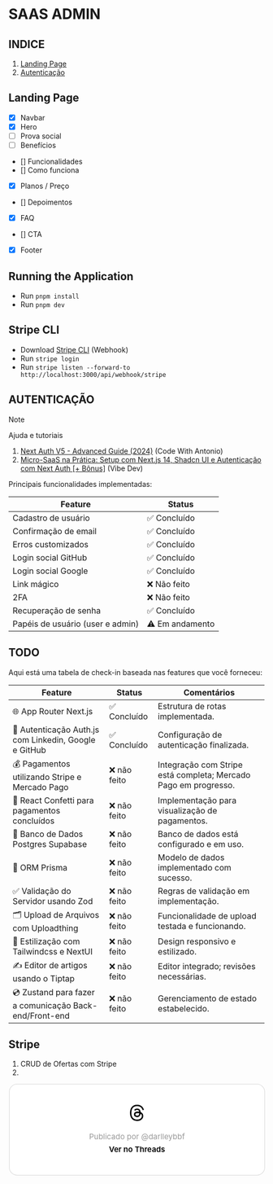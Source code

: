 # SAAS ADMIN

## INDICE

1. [Landing Page](#landing-page)
2. [Autenticação](#autenticação)

## Landing Page

- [x] Navbar
- [x] Hero
- [ ] Prova social
- [ ] Benefícios
- [] Funcionalidades
- [] Como funciona
- [x] Planos / Preço
- [] Depoimentos
- [x] FAQ
- [] CTA
- [x] Footer

## Running the Application

- Run `pnpm install`
- Run `pnpm dev`

## Stripe CLI

- Download [Stripe CLI](https://docs.stripe.com/stripe-cli) (Webhook)
- Run `stripe login`
- Run `stripe listen --forward-to http://localhost:3000/api/webhook/stripe`

## AUTENTICAÇÃO

> [!NOTE]
> Ajuda e tutoriais
> 1. [Next Auth V5 - Advanced Guide (2024)](https://youtu.be/1MTyCvS05V4?t=13964) (Code With Antonio)
> 2. [Micro-SaaS na Prática: Setup com Next.js 14, Shadcn UI e Autenticação com Next Auth [+ Bônus]](https://youtu.be/Lvxpl0bwYf8) (Vibe Dev)

Principais funcionalidades implementadas:

| Feature | Status |
|---------|--------|
| Cadastro de usuário | ✅ Concluído |
| Confirmação de email | ✅ Concluído |
| Erros customizados | ✅ Concluído |
| Login social GitHub | ✅ Concluído |
| Login social Google | ✅ Concluído |
| Link mágico | ❌ Não feito |
| 2FA | ❌ Não feito |
| Recuperação de senha | ✅ Concluído |
| Papéis de usuário (user e admin) | ⚠️ Em andamento |

## TODO

Aqui está uma tabela de check-in baseada nas features que você forneceu:

| Feature                                                    | Status       | Comentários                          |
|-----------------------------------------------------------|--------------|-------------------------------------|
| 🌐 App Router Next.js                                     | ✅ Concluído | Estrutura de rotas implementada.    |
| 🔐 Autenticação Auth.js com Linkedin, Google e GitHub     | ✅ Concluído | Configuração de autenticação finalizada. |
| 💰 Pagamentos utilizando Stripe e Mercado Pago             | ❌ não feito | Integração com Stripe está completa; Mercado Pago em progresso. |
| 🎊 React Confetti para pagamentos concluídos              | ❌ não feito | Implementação para visualização de pagamentos. |
| 🎲 Banco de Dados Postgres Supabase                        | ❌ não feito | Banco de dados está configurado e em uso. |
| 💨 ORM Prisma                                             | ❌ não feito | Modelo de dados implementado com sucesso. |
| ✅ Validação do Servidor usando Zod                        | ❌ não feito | Regras de validação em implementação. |
| 🗂️ Upload de Arquivos com Uploadthing                     | ❌ não feito | Funcionalidade de upload testada e funcionando. |
| 🎨 Estilização com Tailwindcss e NextUI                   | ❌ não feito | Design responsivo e estilizado.     |
| ✍️ Editor de artigos usando o Tiptap                      | ❌ não feito | Editor integrado; revisões necessárias. |
| 💿 Zustand para fazer a comunicação Back-end/Front-end    | ❌ não feito | Gerenciamento de estado estabelecido. |

## Stripe

1. CRUD de Ofertas com Stripe
2. 

<blockquote class="text-post-media" data-text-post-permalink="https://www.threads.net/@darlleybbf/post/DBVWi6WRWu-" data-text-post-version="0" id="ig-tp-DBVWi6WRWu-" style=" background:#FFF; border-width: 1px; border-style: solid; border-color: #00000026; border-radius: 16px; max-width:540px; margin: 1px; min-width:270px; padding:0; width:99.375%; width:-webkit-calc(100% - 2px); width:calc(100% - 2px);"> <a href="https://www.threads.net/@darlleybbf/post/DBVWi6WRWu-" style=" background:#FFFFFF; line-height:0; padding:0 0; text-align:center; text-decoration:none; width:100%; font-family: -apple-system, BlinkMacSystemFont, sans-serif;" target="_blank"> <div style=" padding: 40px; display: flex; flex-direction: column; align-items: center;"><div style=" display:block; height:32px; width:32px; padding-bottom:20px;"> <svg aria-label="Threads" height="32px" role="img" viewBox="0 0 192 192" width="32px" xmlns="http://www.w3.org/2000/svg"> <path d="M141.537 88.9883C140.71 88.5919 139.87 88.2104 139.019 87.8451C137.537 60.5382 122.616 44.905 97.5619 44.745C97.4484 44.7443 97.3355 44.7443 97.222 44.7443C82.2364 44.7443 69.7731 51.1409 62.102 62.7807L75.881 72.2328C81.6116 63.5383 90.6052 61.6848 97.2286 61.6848C97.3051 61.6848 97.3819 61.6848 97.4576 61.6855C105.707 61.7381 111.932 64.1366 115.961 68.814C118.893 72.2193 120.854 76.925 121.825 82.8638C114.511 81.6207 106.601 81.2385 98.145 81.7233C74.3247 83.0954 59.0111 96.9879 60.0396 116.292C60.5615 126.084 65.4397 134.508 73.775 140.011C80.8224 144.663 89.899 146.938 99.3323 146.423C111.79 145.74 121.563 140.987 128.381 132.296C133.559 125.696 136.834 117.143 138.28 106.366C144.217 109.949 148.617 114.664 151.047 120.332C155.179 129.967 155.42 145.8 142.501 158.708C131.182 170.016 117.576 174.908 97.0135 175.059C74.2042 174.89 56.9538 167.575 45.7381 153.317C35.2355 139.966 29.8077 120.682 29.6052 96C29.8077 71.3178 35.2355 52.0336 45.7381 38.6827C56.9538 24.4249 74.2039 17.11 97.0132 16.9405C119.988 17.1113 137.539 24.4614 149.184 38.788C154.894 45.8136 159.199 54.6488 162.037 64.9503L178.184 60.6422C174.744 47.9622 169.331 37.0357 161.965 27.974C147.036 9.60668 125.202 0.195148 97.0695 0H96.9569C68.8816 0.19447 47.2921 9.6418 32.7883 28.0793C19.8819 44.4864 13.2244 67.3157 13.0007 95.9325L13 96L13.0007 96.0675C13.2244 124.684 19.8819 147.514 32.7883 163.921C47.2921 182.358 68.8816 191.806 96.9569 192H97.0695C122.03 191.827 139.624 185.292 154.118 170.811C173.081 151.866 172.51 128.119 166.26 113.541C161.776 103.087 153.227 94.5962 141.537 88.9883ZM98.4405 129.507C88.0005 130.095 77.1544 125.409 76.6196 115.372C76.2232 107.93 81.9158 99.626 99.0812 98.6368C101.047 98.5234 102.976 98.468 104.871 98.468C111.106 98.468 116.939 99.0737 122.242 100.233C120.264 124.935 108.662 128.946 98.4405 129.507Z" /></svg></div> <div style=" font-size: 15px; line-height: 21px; color: #999999; font-weight: 400; padding-bottom: 4px; "> Publicado por @darlleybbf</div> <div style=" font-size: 15px; line-height: 21px; color: #000000; font-weight: 600; "> Ver no Threads</div></div></a></blockquote>
<script async src="https://www.threads.net/embed.js"></script>
